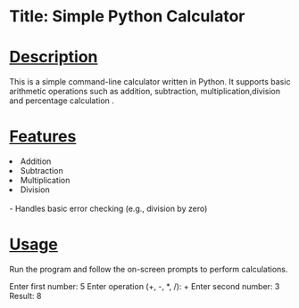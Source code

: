 <h1>Title: Simple Python Calculator</h1>

<h1><u>Description</u></h1>
    This is a simple command-line calculator written in Python. It supports basic arithmetic operations such as addition, subtraction, multiplication,division and percentage calculation .

    
<h1><u>Features</u></h1>
    <li>Addition</li>
    <li>Subtraction</li>
    <li>Multiplication</li>
    <li>Division</li>
    <br>
    - Handles basic error checking (e.g., division by zero)

    
<h1><u>Usage</u></h1>
Run the program and follow the on-screen prompts to perform calculations.

Enter first number: 5
Enter operation (+, -, *, /): +
Enter second number: 3
Result: 8
